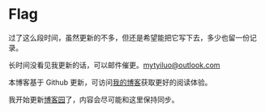 # Flag

过了这么段时间，虽然更新的不多，但还是希望能把它写下去，多少也留一份记录。

长时间没看见我更新的话，可以邮件催更。[mytyiluo@outlook.com](mailto:mytyiluo@outlook.com)

本博客基于 Github 更新，可访问[我的博客](https://blog.mytyiluo.cn)获取更好的阅读体验。

我开始更新[博客园](https://www.cnblogs.com/yiluomyt/)了，内容会尽可能和这里保持同步。
